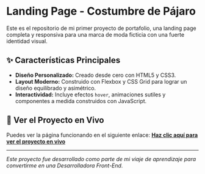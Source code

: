 # Landing Page - Costumbre de Pájaro

Este es el repositorio de mi primer proyecto de portafolio, una landing page completa y responsiva para una marca de moda ficticia con una fuerte identidad visual.

## ✨ Características Principales

- **Diseño Personalizado:** Creado desde cero con HTML5 y CSS3.
- **Layout Moderno:** Construido con Flexbox y CSS Grid para lograr un diseño equilibrado y asimétrico.
- **Interactividad:** Incluye efectos `hover`, animaciones sutiles y componentes a medida construidos con JavaScript.

## 🚀 Ver el Proyecto en Vivo

Puedes ver la página funcionando en el siguiente enlace:
**[Haz clic aquí para ver el proyecto en vivo](https://espejoriveros.github.io/Costumbre-Landing-Page/)**

---

*Este proyecto fue desarrollado como parte de mi viaje de aprendizaje para convertirme en una Desarrolladora Front-End.*
